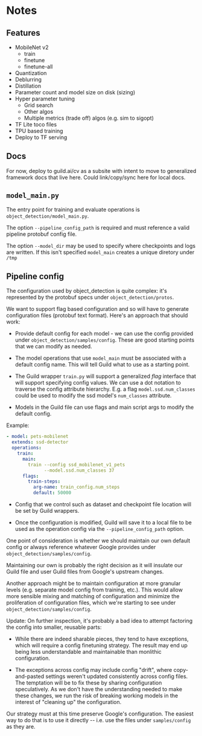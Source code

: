 # Notes

## Features

- MobileNet v2
  - train
  - finetune
  - finetune-all
- Quantization
- Deblurring
- Distillation
- Parameter count and model size on disk (sizing)
- Hyper parameter tuning
  - Grid search
  - Other algos
  - Multiple metrics (trade off) algos (e.g. sim to sigopt)
- TF Lite toco files
- TPU based training
- Deploy to TF serving

## Docs

For now, deploy to guild.ai/cv as a subsite with intent to move to
generalized framework docs that live here. Could link/copy/sync here
for local docs.

## `model_main.py`

The entry point for training and evaluate operations is
`object_detection/model_main.py`.

The option `--pipeline_config_path` is required and must reference a
valid pipeline protobuf config file.

The option `--model_dir` may be used to specify where checkpoints and
logs are written. If this isn't specified `model_main` creates a
unique diretory under `/tmp`

## Pipeline config

The configuration used by object_detection is quite complex: it's
represented by the protobuf specs under `object_detection/protos`.

We want to support flag based configuration and so will have to
generate configuration files (protobuf text format). Here's an
approach that should work:

- Provide default config for each model - we can use the config
  provided under `object_detection/samples/config`. These are good
  starting points that we can modify as needed.

- The model operations that use `model_main` must be associated with a
  default config name. This will tell Guild what to use as a starting
  point.

- The Guild wrapper `train.py` will support a generalized *flag*
  interface that will support specifying config values. We can use a
  dot notation to traverse the config attribute hierarchy. E.g. a flag
  `model.ssd.num_classes` could be used to modify the ssd model's
  `num_classes` attribute.

- Models in the Guild file can use flags and main script args to
  modify the default config.

Example:

``` yaml
- model: pets-mobilenet
  extends: ssd-detector
  operations:
    train:
      main:
        train --config ssd_mobilenet_v1_pets
              --model.ssd.num_classes 37
      flags:
        train-steps:
          arg-name: train_config.num_steps
          default: 50000
```

- Config that we control such as dataset and checkpoint file location
  will be set by Guild wrappers.

- Once the configuration is modified, Guild will save it to a local
  file to be used as the operation config via the
  `--pipeline_config_path` option.

One point of consideration is whether we should maintain our own
default config or always reference whatever Google provides under
`object_detection/samples/config`.

Maintaining our own is probably the right decision as it will insulate
our Guild file and user Guild files from Google's upstream changes.

Another approach might be to maintain configuration at more granular
levels (e.g. separate model config from training, etc.). This would
allow more sensible mixing and matching of configuration and minimize
the proliferation of configuration files, which we're starting to see
under `object_detection/samples/config`.

Update: On further inspection, it's probably a bad idea to attempt
factoring the config into smaller, reusable parts:

- While there are indeed sharable pieces, they tend to have
  exceptions, which will require a config finetuning strategy. The
  result may end up being less understandable and maintainable than
  monlithic configuration.

- The exceptions across config may include config "drift", where
  copy-and-pasted settings weren't updated consistently across config
  files. The temptation will be to fix these by sharing configuration
  speculatively. As we don't have the understanding needed to make
  these changes, we run the risk of breaking working models in the
  interest of "cleaning up" the configuration.

Our strategy must at this time preserve Google's configuration. The
easiest way to do that is to use it directly -- i.e. use the files
under `samples/config` as they are.
